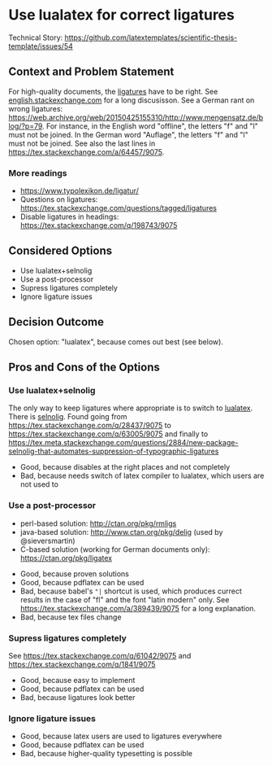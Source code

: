 # Use lualatex for correct ligatures

Technical Story: <https://github.com/latextemplates/scientific-thesis-template/issues/54>

## Context and Problem Statement

For high-quality documents, the [ligatures](https://en.wikipedia.org/wiki/Typographic_ligature) have to be right.
See [english.stackexchange.com](https://english.stackexchange.com/q/50660/66058) for a long discusisson.
See a German rant on wrong ligatures: <https://web.archive.org/web/20150425155310/http://www.mengensatz.de/blog/?p=79>.
For instance, in the English word "offline", the letters "f" and "l" must not be joined.
In the German word "Auflage", the letters "f" and "l" must not be joined.
See also the last lines in <https://tex.stackexchange.com/a/64457/9075>.

### More readings

- <https://www.typolexikon.de/ligatur/>
- Questions on ligatures: <https://tex.stackexchange.com/questions/tagged/ligatures>
- Disable ligatures in headings: <https://tex.stackexchange.com/q/198743/9075>

## Considered Options

* Use lualatex+selnolig
* Use a post-processor
* Supress ligatures completely
* Ignore ligature issues

## Decision Outcome

Chosen option: "lualatex", because comes out best (see below).

## Pros and Cons of the Options

### Use lualatex+selnolig

The only way to keep ligatures where appropriate is to switch to [lualatex](http://www.luatex.org/).
There is [selnolig](https://www.ctan.org/pkg/selnolig).
Found going from <https://tex.stackexchange.com/q/28437/9075> to <https://tex.stackexchange.com/q/63005/9075> and finally to <https://tex.meta.stackexchange.com/questions/2884/new-package-selnolig-that-automates-suppression-of-typographic-ligatures>

* Good, because disables at the right places and not completely
* Bad, because needs switch of latex compiler to lualatex, which users are not used to

### Use a post-processor

- perl-based solution: <http://ctan.org/pkg/rmligs>
- java-based solution: <http://www.ctan.org/pkg/delig>  (used by @sieversmartin)
- C-based solution (working for German documents only): <https://ctan.org/pkg/ligatex>

* Good, because proven solutions
* Good, because pdflatex can be used
* Bad, because babel's `"|` shortcut is used, which produces currect results in the case of "fl" and the font "latin modern" only.
  See <https://tex.stackexchange.com/a/389439/9075> for a long explanation.
* Bad, because tex files change

### Supress ligatures completely

See <https://tex.stackexchange.com/q/61042/9075> and <https://tex.stackexchange.com/q/1841/9075>

* Good, because easy to implement
* Good, because pdflatex can be used
* Bad, because ligatures look better

### Ignore ligature issues

* Good, because latex users are used to ligatures everywhere
* Good, because pdflatex can be used
* Bad, because higher-quality typesetting is possible
